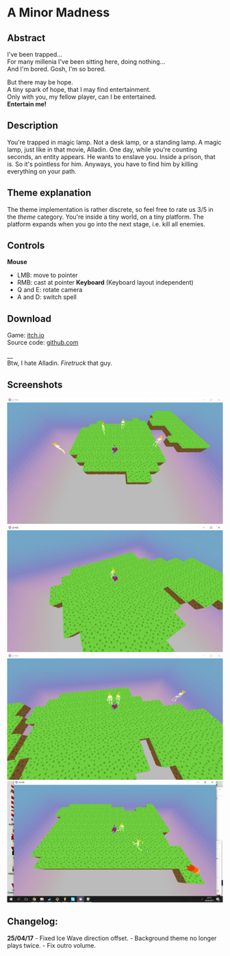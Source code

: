 # A Minor Madness

## Abstract
I've been trapped...  
For many millenia I've been sitting here, doing nothing...  
And I'm bored. Gosh, I'm so bored.

But there may be hope.  
A tiny spark of hope, that I may find entertainment.  
Only with you, my fellow player, can I be entertained.  
**Entertain me!**

## Description
You're trapped in magic lamp. Not a desk lamp, or a standing lamp. A magic lamp, just like in that movie, Alladin. One day, while you're counting seconds, an entity appears. He wants to enslave you. Inside a prison, that is. So it's pointless for him. Anyways, you have to find him by killing everything on your path.

## Theme explanation
The theme implementation is rather discrete, so feel free to rate us 3/5 in the _theme_ category. You're inside a tiny world, on a tiny platform. The platform expands when you go into the next stage, i.e. kill all enemies.

## Controls
**Mouse**  
- LMB: move to pointer
- RMB: cast at pointer
**Keyboard**
(Keyboard layout independent)
- Q and E: rotate camera
- A and D: switch spell

## Download
Game: [itch.io](https://pi-pi3.itch.io/minor-madness)  
Source code: [github.com](https://github.com/pi-pi3/ld-38)

__  
Btw, I hate Alladin. _Firetruck_ that guy.

## Screenshots
![screen1.png](assets/screenshots/screen1.png)
![screen2.png](assets/screenshots/screen2.png)
![screen3.png](assets/screenshots/screen3.png)
![screen4.png](assets/screenshots/screen4.png)

## Changelog:
**25/04/17** - Fixed Ice Wave direction offset.
             - Background theme no longer plays twice.
             - Fix outro volume.
